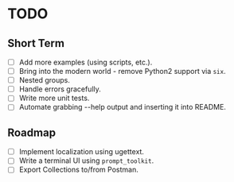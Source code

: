 # TODO

## Short Term

- [ ] Add more examples (using scripts, etc.).
- [ ] Bring into the modern world - remove Python2 support via `six`.
- [ ] Nested groups.
- [ ] Handle errors gracefully.
- [ ] Write more unit tests.
- [ ] Automate grabbing --help output and inserting it into README.

## Roadmap

- [ ] Implement localization using ugettext.
- [ ] Write a terminal UI using `prompt_toolkit`.
- [ ] Export Collections to/from Postman.
